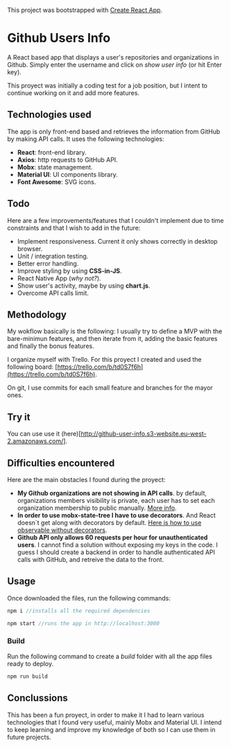 This project was bootstrapped with [Create React App](https://github.com/facebook/create-react-app).

# Github Users Info

A React based app that displays a user's repositories and organizations in Github. Simply enter the username and click on *show user info* (or hit Enter key).

This proyect was initially a coding test for a job position, but I intent to continue working on it and add more features.

## Technologies used
The app is only front-end based and retrieves the information from GitHub by making API calls. It uses the following technologies:
 - **React**: front-end library.
 - **Axios**: http requests to GitHub API.
 - **Mobx**: state management.
 - **Material UI**: UI components library.
 - **Font Awesome**: SVG icons.

## Todo
Here are a few improvements/features that I couldn't implement due to time constraints and that I wish to add in the future: 
 - Implement responsiveness. Current it only shows correctly in desktop browser.
 - Unit / integration testing.
 - Better error handling.
 - Improve styling by using **CSS-in-JS**.
 - React Native App (*why not?*).
 - Show user's activity, maybe by using **chart.js**.
 - Overcome API calls limit.

## Methodology
My wokflow basically is the following: I usually try to define a MVP with the bare-minimun features, and then iterate from it, adding the basic features and finally the bonus features.

I organize myself with Trello. For this proyect I created and used the following board: [https://trello.com/b/td0S7f6h](https://trello.com/b/td0S7f6h).

On git, I use commits for each small feature and branches for the mayor ones.

## Try it
You can use use it (here)[http://github-user-info.s3-website.eu-west-2.amazonaws.com/].

## Difficulties encountered
Here are the main obstacles I found during the proyect:
 - **My Github organizations are not showing in API calls**. by default, organizations members visibility is private, each user has to set each organization membership to public manually. [More info](https://help.github.com/en/articles/publicizing-or-hiding-organization-membership).
 - **In order to use mobx-state-tree I have to use decorators**. And React doesn`t get along with decorators by default. [Here is how to use observable without decorators](https://mobx.js.org/best/decorators.html).
 - **Github API only allows 60 requests per hour for unauthenticated users**. I cannot find a solution without exposing my keys in the code. I guess I should create a backend in order to handle authenticated API calls with GitHub, and retreive the data to the front.

## Usage

Once downloaded the files, run the following commands:
```js
npm i //installs all the required dependencies

npm start //runs the app in http://localhost:3000
```

### Build
Run the following command to create a *build* folder with all the app files ready to deploy.
```js
npm run build
```
## Conclussions
This has been a fun proyect, in order to make it I had to learn various technologies that I found very useful, mainly Mobx and Material UI. I intend to keep learning and improve my knowledge of both so I can use them in future projects.
